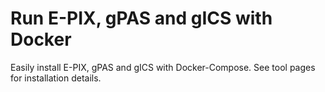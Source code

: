 # Run E-PIX, gPAS and gICS with Docker
Easily install E-PIX, gPAS and gICS with Docker-Compose. See tool pages for installation details.
